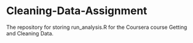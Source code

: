 # Cleaning-Data-Assignment
The repository for storing run_analysis.R for the Coursera course Getting and Cleaning Data.
